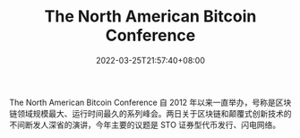 ﻿---
weight: 
title: "The North American Bitcoin Conference"
description: "The North American Bitcoin Conference 自 2012 年以来一直举办，号称是区块链领域规模最大、运行时间最久的系列峰会"
date: 2022-03-25T21:57:40+08:00
lastmod: 2022-03-25T16:45:40+08:00
draft: false
authors: ["Metabd"]
featuredImage: "the-north-american-bitcoin-conference.jpg"
link: ""
tags: ["元宇宙社区","The North American Bitcoin Conference"]
categories: ["navigation"]
navigation: ["元宇宙社区"]
lightgallery: true
toc: true
pinned: false
recommend: false
recommend1: false
---
The North American Bitcoin Conference 自 2012 年以来一直举办，号称是区块链领域规模最大、运行时间最久的系列峰会。两日关于区块链和颠覆式创新技术的不间断发人深省的演讲，今年主要的议题是 STO 证券型代币发行、闪电网络。
